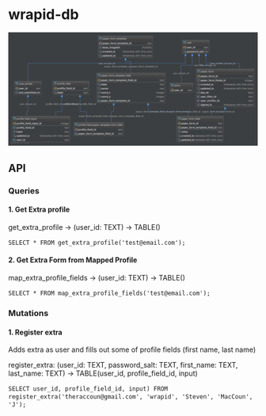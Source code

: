 # wrapid-db

![alt text](./schematic/diagram.png "Logo Title Text 1")

## API

### Queries

#### 1. Get Extra profile

get_extra_profile -> (user_id: TEXT) -> TABLE()
```
SELECT * FROM get_extra_profile('test@email.com');
```

#### 2. Get Extra Form from Mapped Profile

map_extra_profile_fields -> (user_id: TEXT) -> TABLE()
```
SELECT * FROM map_extra_profile_fields('test@email.com');
```


### Mutations

#### 1. Register extra
Adds extra as user and fills out some of profile fields (first name, last name)

register_extra: (user_id: TEXT, password_salt: TEXT, first_name: TEXT, last_name: TEXT) -> TABLE(user_id, profile_field_id, input)
```
SELECT user_id, profile_field_id, input) FROM register_extra('theraccoun@gmail.com', 'wrapid', 'Steven', 'MacCoun', 'J');
```

